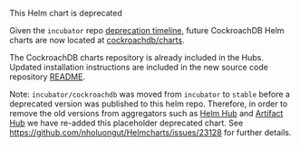 This Helm chart is deprecated

Given the `incubator` repo [deprecation timeline](https://github.com/nholuongut/Helmcharts#deprecation-timeline), future CockroachDB Helm charts are now located at [cockroachdb/charts](https://github.com/cockroachdb/helm-charts/).

The CockroachDB charts repository is already included in the Hubs. Updated installation instructions are included in the new source code repository [README](https://github.com/cockroachdb/helm-charts/blob/master/README.md).

Note: `incubator/cockroachdb` was moved from `incubator` to `stable` before a deprecated version was published to this helm repo. Therefore, in order to remove the old versions from aggregators such as [Helm Hub](https://hub.helm.sh) and [Artifact Hub](https://artifacthub.io/) we have re-added this placeholder deprecated chart. See https://github.com/nholuongut/Helmcharts/issues/23128 for further details.
